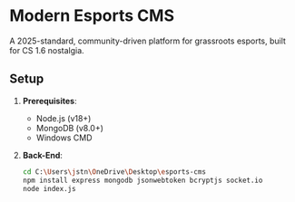 # Modern Esports CMS

A 2025-standard, community-driven platform for grassroots esports, built for CS 1.6 nostalgia.

## Setup

1. **Prerequisites**:
   - Node.js (v18+)
   - MongoDB (v8.0+)
   - Windows CMD

2. **Back-End**:
   ```bash
   cd C:\Users\jstn\OneDrive\Desktop\esports-cms
   npm install express mongodb jsonwebtoken bcryptjs socket.io
   node index.js